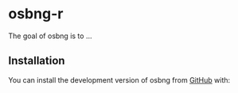 
<!-- README.md is generated from README.Rmd. Please edit that file -->

# osbng-r

<!-- badges: start -->
<!-- badges: end -->

The goal of osbng is to …

## Installation

You can install the development version of osbng from
[GitHub](https://github.com/) with:
